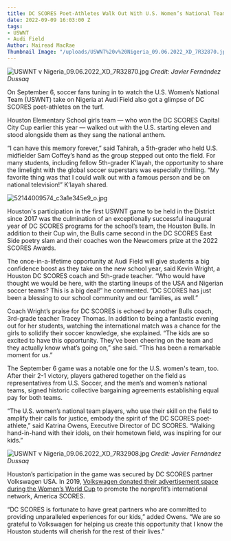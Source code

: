 ```yaml
---
title: DC SCORES Poet-Athletes Walk Out With U.S. Women’s National Team at Audi Field
date: 2022-09-09 16:03:00 Z
tags:
- USWNT
- Audi Field
Author: Mairead MacRae
Thumbnail Image: "/uploads/USWNT%20v%20Nigeria_09.06.2022_XD_7R32870.jpg"
---
```


![USWNT v Nigeria_09.06.2022_XD_7R32870.jpg](/uploads/USWNT%20v%20Nigeria_09.06.2022_XD_7R32870.jpg)
*Credit: Javier Fernández Dussaq*

On September 6, soccer fans tuning in to watch the U.S. Women’s National Team (USWNT) take on Nigeria at Audi Field also got a glimpse of DC SCORES poet-athletes on the turf. 







Houston Elementary School girls team — who won the DC SCORES Capital City Cup earlier this year — walked out with the U.S. starting eleven and stood alongside them as they sang the national anthem. 

“I can have this memory forever,” said Tahirah, a 5th-grader who held U.S. midfielder Sam Coffey’s hand as the group stepped out onto the field. For many students, including fellow 5th-grader K’layah, the opportunity to share the limelight with the global soccer superstars was especially thrilling. “My favorite thing was that I could walk out with a famous person and be on national television!” K’layah shared.

![52144009574_c3a1e345e9_o.jpg](/uploads/52144009574_c3a1e345e9_o.jpg)

Houston's participation in the first USWNT game to be held in the District since 2017 was the culmination of an exceptionally successful inaugural year of DC SCORES programs for the school’s team, the Houston Bulls. In addition to their Cup win, the Bulls came second in the DC SCORES East Side poetry slam and their coaches won the Newcomers prize at the 2022 SCORES Awards.

The once-in-a-lifetime opportunity at Audi Field will give students a big confidence boost as they take on the new school year, said Kevin Wright, a Houston DC SCORES coach and 5th-grade teacher. “Who would have thought we would be here, with the starting lineups of the USA and Nigerian soccer teams? This is a big deal!” he commented. “DC SCORES has just been a blessing to our school community and our families, as well.”

Coach Wright’s praise for DC SCORES is echoed by another Bulls coach, 3rd-grade teacher Tracey Thomas. In addition to being a fantastic evening out for her students, watching the international match was a chance for the girls to solidify their soccer knowledge, she explained. “The kids are so excited to have this opportunity. They’ve been cheering on the team and they actually know what’s going on,” she said. “This has been a remarkable moment for us.”

The September 6 game was a notable one for the U.S. women's team, too. After their 2-1 victory, players gathered together on the field as representatives from U.S. Soccer, and the men’s and women’s national teams, signed historic collective bargaining agreements establishing equal pay for both teams. 

“The U.S. women’s national team players, who use their skill on the field to amplify their calls for justice, embody the spirit of the DC SCORES poet-athlete,” said Katrina Owens, Executive Director of DC SCORES. “Walking hand-in-hand with their idols, on their hometown field, was inspiring for our kids.”

![USWNT v Nigeria_09.06.2022_XD_7R32908.jpg](/uploads/USWNT%20v%20Nigeria_09.06.2022_XD_7R32908.jpg)
*Credit: Javier Fernández Dussaq*

Houston’s participation in the game was secured by DC SCORES partner Volkswagen USA. In 2019, [Volkswagen donated their advertisement space during the Women’s World Cup](https://www.youtube.com/watch?v=CkXahQmlXow) to promote the nonprofit’s international network, America SCORES. 

“DC SCORES is fortunate to have great partners who are committed to providing unparalleled experiences for our kids,” added Owens. “We are so grateful to Volkswagen for helping us create this opportunity that I know the Houston students will cherish for the rest of their lives.”
